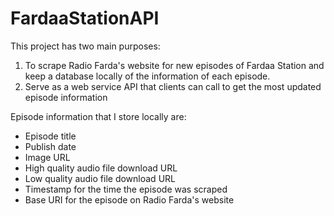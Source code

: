 # FardaaStationAPI
This project has two main purposes:
 1. To scrape Radio Farda's website for new episodes of Fardaa Station and keep
 a database locally of the information of each episode.
 2. Serve as a web service API that clients can call to get the most updated 
 episode information
 
Episode information that I store locally are:
 - Episode title
 - Publish date
 - Image URL
 - High quality audio file download URL
 - Low quality audio file download URL
 - Timestamp for the time the episode was scraped
 - Base URI for the episode on Radio Farda's website
